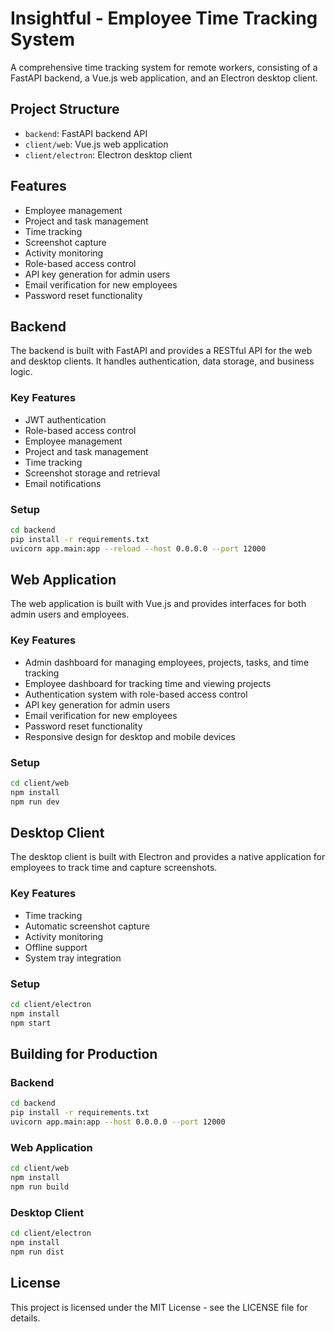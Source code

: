 # Insightful - Employee Time Tracking System

A comprehensive time tracking system for remote workers, consisting of a FastAPI backend, a Vue.js web application, and an Electron desktop client.

## Project Structure

- `backend`: FastAPI backend API
- `client/web`: Vue.js web application
- `client/electron`: Electron desktop client

## Features

- Employee management
- Project and task management
- Time tracking
- Screenshot capture
- Activity monitoring
- Role-based access control
- API key generation for admin users
- Email verification for new employees
- Password reset functionality

## Backend

The backend is built with FastAPI and provides a RESTful API for the web and desktop clients. It handles authentication, data storage, and business logic.

### Key Features

- JWT authentication
- Role-based access control
- Employee management
- Project and task management
- Time tracking
- Screenshot storage and retrieval
- Email notifications

### Setup

```bash
cd backend
pip install -r requirements.txt
uvicorn app.main:app --reload --host 0.0.0.0 --port 12000
```

## Web Application

The web application is built with Vue.js and provides interfaces for both admin users and employees.

### Key Features

- Admin dashboard for managing employees, projects, tasks, and time tracking
- Employee dashboard for tracking time and viewing projects
- Authentication system with role-based access control
- API key generation for admin users
- Email verification for new employees
- Password reset functionality
- Responsive design for desktop and mobile devices

### Setup

```bash
cd client/web
npm install
npm run dev
```

## Desktop Client

The desktop client is built with Electron and provides a native application for employees to track time and capture screenshots.

### Key Features

- Time tracking
- Automatic screenshot capture
- Activity monitoring
- Offline support
- System tray integration

### Setup

```bash
cd client/electron
npm install
npm start
```

## Building for Production

### Backend

```bash
cd backend
pip install -r requirements.txt
uvicorn app.main:app --host 0.0.0.0 --port 12000
```

### Web Application

```bash
cd client/web
npm install
npm run build
```

### Desktop Client

```bash
cd client/electron
npm install
npm run dist
```

## License

This project is licensed under the MIT License - see the LICENSE file for details.